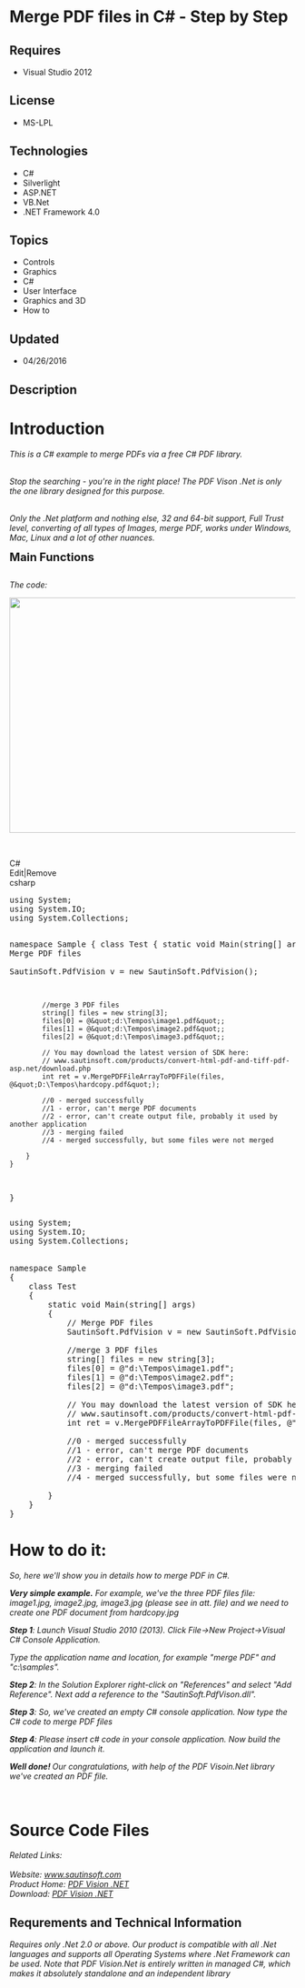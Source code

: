 # Merge PDF files in C# - Step by Step
## Requires
- Visual Studio 2012
## License
- MS-LPL
## Technologies
- C#
- Silverlight
- ASP.NET
- VB.Net
- .NET Framework 4.0
## Topics
- Controls
- Graphics
- C#
- User Interface
- Graphics and 3D
- How to
## Updated
- 04/26/2016
## Description

<h1>Introduction</h1>
<p><em>This is a C# example to merge PDFs via a free C# PDF library.</em></p>
<p><em><br>
Stop the searching - you're in the right place! The PDF Vison .Net is only the one library designed for this purpose.</em></p>
<p><em><br>
Only the .Net platform and nothing else, 32 and 64-bit support, Full Trust level, converting of all types of Images, merge PDF, works under Windows, Mac, Linux and a lot of other nuances</em><em>.</em></p>
<p><span style="font-size:20px; font-weight:bold">Main Functions</span></p>
<p><span style="font-size:20px; font-weight:bold"><img id="152357" src="152357-pdf%20merge_.png" alt=""></span></p>
<p><em>The code:</em></p>
<p><em><img id="152360" src="152360-code.png" alt="" width="608" height="414"><br>
</em></p>
<p><em><br>
</em></p>
<div class="scriptcode">
<div class="pluginEditHolder" pluginCommand="mceScriptCode">
<div class="title"><span>C#</span></div>
<div class="pluginLinkHolder"><span class="pluginEditHolderLink">Edit</span>|<span class="pluginRemoveHolderLink">Remove</span></div>
<span class="hidden">csharp</span>
<pre class="hidden">using System;
using System.IO;
using System.Collections;


namespace Sample
{
    class Test
    {
        static void Main(string[] args)
        {
            // Merge PDF files		
            SautinSoft.PdfVision v = new SautinSoft.PdfVision();
           
            //merge 3 PDF files
            string[] files = new string[3];
            files[0] = @&quot;d:\Tempos\image1.pdf&quot;;
            files[1] = @&quot;d:\Tempos\image2.pdf&quot;;
            files[2] = @&quot;d:\Tempos\image3.pdf&quot;;

            // You may download the latest version of SDK here:   
            // www.sautinsoft.com/products/convert-html-pdf-and-tiff-pdf-asp.net/download.php 
            int ret = v.MergePDFFileArrayToPDFFile(files, @&quot;D:\Tempos\hardcopy.pdf&quot;);

            //0 - merged successfully
            //1 - error, can't merge PDF documents
            //2 - error, can't create output file, probably it used by another application
            //3 - merging failed
            //4 - merged successfully, but some files were not merged
            
        }
    }
}
</pre>
<div class="preview">
<pre class="csharp"><span class="cs__keyword">using</span>&nbsp;System;&nbsp;
<span class="cs__keyword">using</span>&nbsp;System.IO;&nbsp;
<span class="cs__keyword">using</span>&nbsp;System.Collections;&nbsp;
&nbsp;
&nbsp;
<span class="cs__keyword">namespace</span>&nbsp;Sample&nbsp;
{&nbsp;
&nbsp;&nbsp;&nbsp;&nbsp;<span class="cs__keyword">class</span>&nbsp;Test&nbsp;
&nbsp;&nbsp;&nbsp;&nbsp;{&nbsp;
&nbsp;&nbsp;&nbsp;&nbsp;&nbsp;&nbsp;&nbsp;&nbsp;<span class="cs__keyword">static</span>&nbsp;<span class="cs__keyword">void</span>&nbsp;Main(<span class="cs__keyword">string</span>[]&nbsp;args)&nbsp;
&nbsp;&nbsp;&nbsp;&nbsp;&nbsp;&nbsp;&nbsp;&nbsp;{&nbsp;
&nbsp;&nbsp;&nbsp;&nbsp;&nbsp;&nbsp;&nbsp;&nbsp;&nbsp;&nbsp;&nbsp;&nbsp;<span class="cs__com">//&nbsp;Merge&nbsp;PDF&nbsp;files&nbsp;&nbsp;&nbsp;&nbsp;&nbsp;&nbsp;&nbsp;&nbsp;</span>&nbsp;
&nbsp;&nbsp;&nbsp;&nbsp;&nbsp;&nbsp;&nbsp;&nbsp;&nbsp;&nbsp;&nbsp;&nbsp;SautinSoft.PdfVision&nbsp;v&nbsp;=&nbsp;<span class="cs__keyword">new</span>&nbsp;SautinSoft.PdfVision();&nbsp;
&nbsp;&nbsp;&nbsp;&nbsp;&nbsp;&nbsp;&nbsp;&nbsp;&nbsp;&nbsp;&nbsp;&nbsp;
&nbsp;&nbsp;&nbsp;&nbsp;&nbsp;&nbsp;&nbsp;&nbsp;&nbsp;&nbsp;&nbsp;&nbsp;<span class="cs__com">//merge&nbsp;3&nbsp;PDF&nbsp;files</span>&nbsp;
&nbsp;&nbsp;&nbsp;&nbsp;&nbsp;&nbsp;&nbsp;&nbsp;&nbsp;&nbsp;&nbsp;&nbsp;<span class="cs__keyword">string</span>[]&nbsp;files&nbsp;=&nbsp;<span class="cs__keyword">new</span>&nbsp;<span class="cs__keyword">string</span>[<span class="cs__number">3</span>];&nbsp;
&nbsp;&nbsp;&nbsp;&nbsp;&nbsp;&nbsp;&nbsp;&nbsp;&nbsp;&nbsp;&nbsp;&nbsp;files[<span class="cs__number">0</span>]&nbsp;=&nbsp;@<span class="cs__string">&quot;d:\Tempos\image1.pdf&quot;</span>;&nbsp;
&nbsp;&nbsp;&nbsp;&nbsp;&nbsp;&nbsp;&nbsp;&nbsp;&nbsp;&nbsp;&nbsp;&nbsp;files[<span class="cs__number">1</span>]&nbsp;=&nbsp;@<span class="cs__string">&quot;d:\Tempos\image2.pdf&quot;</span>;&nbsp;
&nbsp;&nbsp;&nbsp;&nbsp;&nbsp;&nbsp;&nbsp;&nbsp;&nbsp;&nbsp;&nbsp;&nbsp;files[<span class="cs__number">2</span>]&nbsp;=&nbsp;@<span class="cs__string">&quot;d:\Tempos\image3.pdf&quot;</span>;&nbsp;
&nbsp;
&nbsp;&nbsp;&nbsp;&nbsp;&nbsp;&nbsp;&nbsp;&nbsp;&nbsp;&nbsp;&nbsp;&nbsp;<span class="cs__com">//&nbsp;You&nbsp;may&nbsp;download&nbsp;the&nbsp;latest&nbsp;version&nbsp;of&nbsp;SDK&nbsp;here:&nbsp;&nbsp;&nbsp;</span>&nbsp;
&nbsp;&nbsp;&nbsp;&nbsp;&nbsp;&nbsp;&nbsp;&nbsp;&nbsp;&nbsp;&nbsp;&nbsp;<span class="cs__com">//&nbsp;www.sautinsoft.com/products/convert-html-pdf-and-tiff-pdf-asp.net/download.php&nbsp;</span>&nbsp;
&nbsp;&nbsp;&nbsp;&nbsp;&nbsp;&nbsp;&nbsp;&nbsp;&nbsp;&nbsp;&nbsp;&nbsp;<span class="cs__keyword">int</span>&nbsp;ret&nbsp;=&nbsp;v.MergePDFFileArrayToPDFFile(files,&nbsp;@<span class="cs__string">&quot;D:\Tempos\hardcopy.pdf&quot;</span>);&nbsp;
&nbsp;
&nbsp;&nbsp;&nbsp;&nbsp;&nbsp;&nbsp;&nbsp;&nbsp;&nbsp;&nbsp;&nbsp;&nbsp;<span class="cs__com">//0&nbsp;-&nbsp;merged&nbsp;successfully</span>&nbsp;
&nbsp;&nbsp;&nbsp;&nbsp;&nbsp;&nbsp;&nbsp;&nbsp;&nbsp;&nbsp;&nbsp;&nbsp;<span class="cs__com">//1&nbsp;-&nbsp;error,&nbsp;can't&nbsp;merge&nbsp;PDF&nbsp;documents</span>&nbsp;
&nbsp;&nbsp;&nbsp;&nbsp;&nbsp;&nbsp;&nbsp;&nbsp;&nbsp;&nbsp;&nbsp;&nbsp;<span class="cs__com">//2&nbsp;-&nbsp;error,&nbsp;can't&nbsp;create&nbsp;output&nbsp;file,&nbsp;probably&nbsp;it&nbsp;used&nbsp;by&nbsp;another&nbsp;application</span>&nbsp;
&nbsp;&nbsp;&nbsp;&nbsp;&nbsp;&nbsp;&nbsp;&nbsp;&nbsp;&nbsp;&nbsp;&nbsp;<span class="cs__com">//3&nbsp;-&nbsp;merging&nbsp;failed</span>&nbsp;
&nbsp;&nbsp;&nbsp;&nbsp;&nbsp;&nbsp;&nbsp;&nbsp;&nbsp;&nbsp;&nbsp;&nbsp;<span class="cs__com">//4&nbsp;-&nbsp;merged&nbsp;successfully,&nbsp;but&nbsp;some&nbsp;files&nbsp;were&nbsp;not&nbsp;merged</span>&nbsp;
&nbsp;&nbsp;&nbsp;&nbsp;&nbsp;&nbsp;&nbsp;&nbsp;&nbsp;&nbsp;&nbsp;&nbsp;&nbsp;
&nbsp;&nbsp;&nbsp;&nbsp;&nbsp;&nbsp;&nbsp;&nbsp;}&nbsp;
&nbsp;&nbsp;&nbsp;&nbsp;}&nbsp;
}&nbsp;
</pre>
</div>
</div>
</div>
<h1>How to do it:</h1>
<p><em>So, here we'll show you in details how to merge PDF in C#.</em></p>
<p><em><strong><span class="blue12b">Very simple example.</span></strong>&nbsp;For example, we've the three PDF files file: image1.jpg,
<em>image2.jpg,&nbsp;<em>image3</em></em></em><em><em><em>.jpg</em></em>&nbsp;(please see in att. file) and we need to create one PDF document from hardcopy.jpg</em></p>
<p><em><span class="blue12b"><strong>Step 1</strong>:</span>&nbsp;Launch Visual Studio 2010 (2013). Click File-&gt;New Project-&gt;Visual C# Console Application.</em></p>
<p><em>Type the application name and location, for example &quot;merge PDF&quot; and &quot;c:\samples&quot;.</em></p>
<p><em><span class="blue12b"><strong>Step 2</strong>:</span>&nbsp;In the Solution Explorer right-click on &quot;References&quot; and select &quot;Add Reference&quot;. Next add a reference to the &quot;SautinSoft.PdfVison.dll&quot;</em><em>.</em></p>
<p><em><span class="blue12b"><strong>Step 3</strong>:</span>&nbsp;So, we've created an empty C# console application. Now type the C# code to merge PDF files</em></p>
<p><em><strong>Step 4</strong>: Please insert c# code in your console application.&nbsp;Now build the application and launch it.</em></p>
<p><em><strong><span class="blue12b">Well done!</span>&nbsp;</strong>Our congratulations, with help of the PDF Visoin.Net library we've created an PDF file.</em></p>
<p>&nbsp;</p>
<h1><span>Source Code Files</span></h1>
<div><em>Related Links:</em></div>
<div><em><br>
Website:&nbsp;<a href="http://www.sautinsoft.com/">www.sautinsoft.com</a><br>
Product Home:&nbsp;<a href="http://sautinsoft.com/products/convert-html-pdf-and-tiff-pdf-asp.net/html-to-pdf-jpeg-tiff-gif-to-pdf-asp.net.php">PDF Vision .NET</a><br>
Download:&nbsp;<a href="http://sautinsoft.com/thankyou.php?download=5">PDF Vision .NET</a><br>
</em></div>
<h2 class="H2Text">Requrements and Technical Information</h2>
<p class="CommonText"><em>Requires only .Net 2.0 or above. Our product is compatible with all .Net languages and supports all Operating Systems where .Net Framework can be used. Note that PDF Vision.Net is entirely written in managed C#, which makes it absolutely
 standalone and an independent library</em></p>
<p><em><br>
</em></p>
